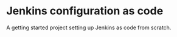 # Jenkins configuration as code

A getting started project setting up Jenkins as code from scratch.

